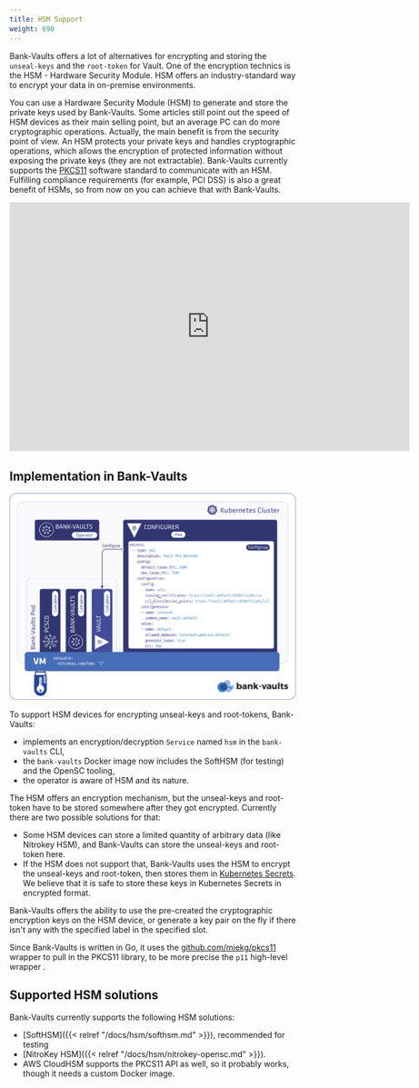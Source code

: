 ```yaml
---
title: HSM Support
weight: 690
---
```


Bank-Vaults offers a lot of alternatives for encrypting and storing the `unseal-keys` and the `root-token` for Vault. One of the encryption technics is the HSM - Hardware Security Module. HSM offers an industry-standard way to encrypt your data in on-premise environments.

You can use a Hardware Security Module (HSM) to generate and store the private keys used by Bank-Vaults. Some articles still point out the speed of HSM devices as their main selling point, but an average PC can do more cryptographic operations. Actually, the main benefit is from the security point of view. An HSM protects your private keys and handles cryptographic operations, which allows the encryption of protected information without exposing the private keys (they are not extractable). Bank-Vaults currently supports the [PKCS11](https://en.wikipedia.org/wiki/PKCS_11) software standard to communicate with an HSM. Fulfilling compliance requirements (for example, PCI DSS) is also a great benefit of HSMs, so from now on you can achieve that with Bank-Vaults.

<iframe width="704" height="438"  src="https://www.youtube.com/embed/4iUSoxPMVXY" frameborder="0" allow="accelerometer; autoplay; encrypted-media; gyroscope; picture-in-picture" allowfullscreen></iframe>

## Implementation in Bank-Vaults

![Vault HSM](/img/hsm.png)

To support HSM devices for encrypting unseal-keys and root-tokens, Bank-Vaults:

- implements an encryption/decryption `Service` named `hsm` in the `bank-vaults` CLI,
- the `bank-vaults` Docker image now includes the SoftHSM (for testing) and the OpenSC tooling,
- the operator is aware of HSM and its nature.

The HSM offers an encryption mechanism, but the unseal-keys and root-token have to be stored somewhere after they got encrypted. Currently there are two possible solutions for that:

- Some HSM devices can store a limited quantity of arbitrary data (like Nitrokey HSM), and Bank-Vaults can store the unseal-keys and root-token here.
- If the HSM does not support that, Bank-Vaults uses the HSM to encrypt the unseal-keys and root-token, then stores them in [Kubernetes Secrets](https://kubernetes.io/docs/concepts/configuration/secret/). We believe that it is safe to store these keys in Kubernetes Secrets in encrypted format.

Bank-Vaults offers the ability to use the pre-created the cryptographic encryption keys on the HSM device, or generate a key pair on the fly if there isn't any with the specified label in the specified slot.

Since Bank-Vaults is written in Go, it uses the [github.com/miekg/pkcs11](https://github.com/miekg/pkcs11) wrapper to pull in the PKCS11 library, to be more precise the `p11` high-level wrapper .

## Supported HSM solutions

Bank-Vaults currently supports the following HSM solutions:

- [SoftHSM]({{< relref "/docs/hsm/softhsm.md" >}}), recommended for testing
- [NitroKey HSM]({{< relref "/docs/hsm/nitrokey-opensc.md" >}}).
- AWS CloudHSM supports the PKCS11 API as well, so it probably works, though it needs a custom Docker image.
